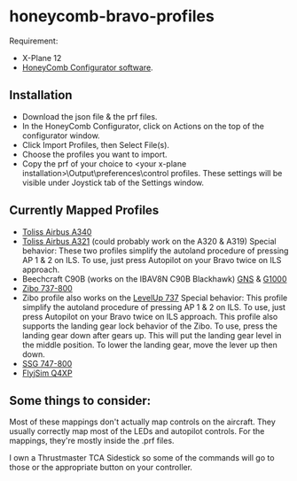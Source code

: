 # honeycomb-bravo-profiles

Requirement:
- X-Plane 12
- [HoneyComb Configurator software](https://flyhoneycomb.com/pages/downloads).

## Installation

- Download the json file & the prf files.
- In the HoneyComb Configurator, click on Actions on the top of the configurator window.
- Click Import Profiles, then Select File(s).
- Choose the profiles you want to import.
- Copy the prf of your choice to <your x-plane installation\>\Output\preferences\control profiles. These settings will be visible under Joystick tab of the Settings window. 

## Currently Mapped Profiles

- [Toliss Airbus A340](https://toliss.com/pages/a340-600)
- [Toliss Airbus A321](https://toliss.com/pages/a321) (could probably work on the A320 & A319)
Special behavior: These two profiles simplify the autoland procedure of pressing AP 1 & 2 on ILS. To use, just press Autopilot on your Bravo twice on ILS approach.
- Beechcraft C90B (works on the IBAV8N C90B Blackhawk) [GNS](https://forums.x-plane.org/files/file/92114-king-air-c90b-evo-gns-blackhawk-xp12/) & [G1000](https://forums.x-plane.org/files/file/89178-king-air-c90b-evo-g1000-blackhawk/)
- [Zibo 737-800](https://forums.x-plane.org/forums/topic/138974-b737-800x-zibo-mod-info-installation-download-links/)
- Zibo profile also works on the [LevelUp 737](https://forum.thresholdx.net/files/file/3865-levelup-737ng-series/)
Special behavior: This profile simplify the autoland procedure of pressing AP 1 & 2 on ILS. To use, just press Autopilot on your Bravo twice on ILS approach. This profile also supports the landing gear lock behavior of the Zibo. To use, press the landing gear down after gears up. This will put the landing gear level in the middle position. To lower the landing gear, move the lever up then down. 
- [SSG 747-800](https://store.x-plane.org/B-747-8-Series-Anniversary-Edition_p_1079.html)
- [FlyjSim Q4XP](https://www.flyjsim.com/q4xp)

## Some things to consider:
Most of these mappings don't actually map controls on the aircraft. They usually correctly map most of the LEDs and autopilot controls. For the mappings, they're mostly inside the .prf files.

I own a Thrustmaster TCA Sidestick so some of the commands will go to those or the appropriate button on your controller.
